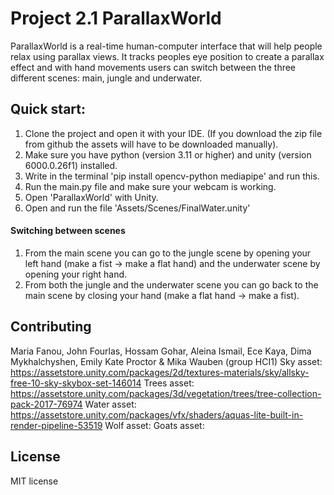 # Project 2.1 ParallaxWorld
ParallaxWorld is a real-time human-computer interface that will help people relax using parallax views. It tracks peoples eye position to create a parallax effect and with hand movements users can switch between the three different scenes: main, jungle and underwater. 

## Quick start:

1. Clone the project and open it with your IDE. (If you download the zip file from github the assets will have to be downloaded manually).
2. Make sure you have python (version 3.11 or higher) and unity (version 6000.0.26f1) installed.
3. Write in the terminal 'pip install opencv-python mediapipe' and run this.
3. Run the main.py file and make sure your webcam is working.
4. Open 'ParallaxWorld' with Unity.
5. Open and run the file 'Assets/Scenes/FinalWater.unity'

#### Switching between scenes
1. From the main scene you can go to the jungle scene by opening your left hand (make a fist -> make a flat hand) and the underwater scene by opening your right hand.
2. From both the jungle and the underwater scene you can go back to the main scene by closing your hand (make a flat hand -> make a fist).

## Contributing
Maria Fanou, John Fourlas, Hossam Gohar, Aleina Ismail, Ece Kaya, Dima Mykhalchyshen, Emily Kate Proctor & Mika Wauben (group HCI1)
Sky asset: https://assetstore.unity.com/packages/2d/textures-materials/sky/allsky-free-10-sky-skybox-set-146014
Trees asset: https://assetstore.unity.com/packages/3d/vegetation/trees/tree-collection-pack-2017-76974
Water asset: https://assetstore.unity.com/packages/vfx/shaders/aquas-lite-built-in-render-pipeline-53519
Wolf asset:
Goats asset:

## License
MIT license